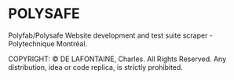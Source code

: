 # POLYSAFE

Polyfab/Polysafe Website development and test suite scraper - Polytechnique Montréal.

COPYRIGHT: © DE LAFONTAINE, Charles. All Rights Reserved. Any distribution, idea or code replica, is strictly prohibited.